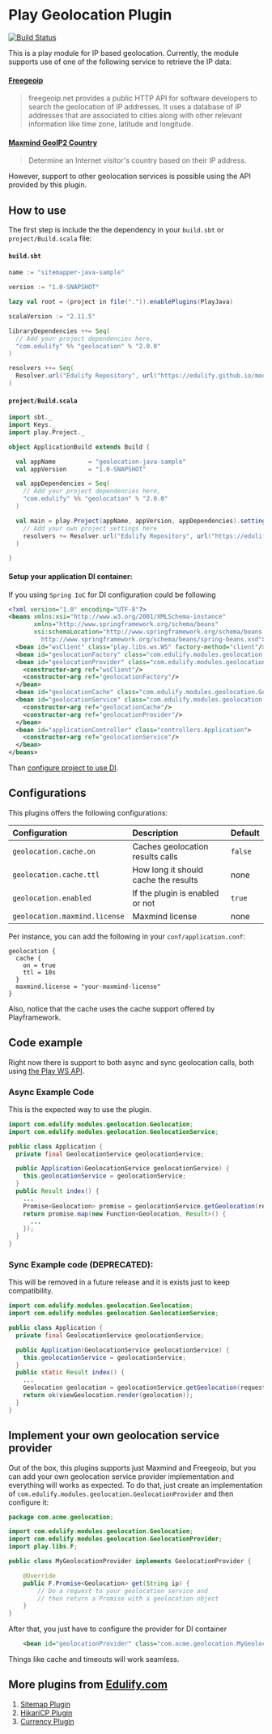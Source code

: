 # Play Geolocation Plugin

[![Build Status](https://travis-ci.org/edulify/play-geolocation-module.edulify.com.svg)](https://travis-ci.org/edulify/play-geolocation-module.edulify.com)

This is a play module for IP based geolocation. Currently, the module supports use of one of the following service to retrieve the IP data:

#### [Freegeoip](http://freegeoip.net/)

> freegeoip.net provides a public HTTP API for software developers to search the geolocation of IP addresses. It uses a database of IP addresses that are associated to cities along with other relevant information like time zone, latitude and longitude.

#### [Maxmind GeoIP2 Country](https://www.maxmind.com/en/country)

> Determine an Internet visitor's country based on their IP address.

However, support to other geolocation services is possible using the API provided by this plugin.

## How to use

The first step is include the the dependency in your `build.sbt` or `project/Build.scala` file:

#### `build.sbt`

```scala
name := "sitemapper-java-sample"

version := "1.0-SNAPSHOT"

lazy val root = (project in file(".")).enablePlugins(PlayJava)

scalaVersion := "2.11.5"

libraryDependencies ++= Seq(
  // Add your project dependencies here,
  "com.edulify" %% "geolocation" % "2.0.0"
)

resolvers ++= Seq(
  Resolver.url("Edulify Repository", url("https://edulify.github.io/modules/releases/"))(Resolver.ivyStylePatterns)
)
```

#### `project/Build.scala`

```scala
import sbt._
import Keys._
import play.Project._

object ApplicationBuild extends Build {

  val appName         = "geolocation-java-sample"
  val appVersion      = "1.0-SNAPSHOT"

  val appDependencies = Seq(
    // Add your project dependencies here,
    "com.edulify" %% "geolocation" % "2.0.0"
  )

  val main = play.Project(appName, appVersion, appDependencies).settings(
    // Add your own project settings here
    resolvers += Resolver.url("Edulify Repository", url("https://edulify.github.io/modules/releases/"))(Resolver.ivyStylePatterns)
  )

}

```

#### Setup your application DI container:

If you using `Spring IoC` for DI configuration could be following

```xml
<?xml version="1.0" encoding="UTF-8"?>
<beans xmlns:xsi="http://www.w3.org/2001/XMLSchema-instance"
       xmlns="http://www.springframework.org/schema/beans"
       xsi:schemaLocation="http://www.springframework.org/schema/beans
         http://www.springframework.org/schema/beans/spring-beans.xsd">
  <bean id="wsClient" class="play.libs.ws.WS" factory-method="client"/>
  <bean id="geolocationFactory" class="com.edulify.modules.geolocation.GeolocationFactory"/>
  <bean id="geolocationProvider" class="com.edulify.modules.geolocation.providers.FreegeoipProvider">
    <constructor-arg ref="wsClient"/>
    <constructor-arg ref="geolocationFactory"/>
  </bean>
  <bean id="geolocationCache" class="com.edulify.modules.geolocation.GeolocationCache"/>
  <bean id="geolocationService" class="com.edulify.modules.geolocation.GeolocationService">
    <constructor-arg ref="geolocationCache"/>
    <constructor-arg ref="geolocationProvider"/>
  </bean>
  <bean id="applicationController" class="controllers.Application">
    <constructor-arg ref="geolocationService"/>
  </bean>
</beans>
```

Than [configure project to use DI](https://www.playframework.com/documentation/2.3.x/JavaInjection).

## Configurations

This plugins offers the following configurations:

| Configuration           | Description                             | Default           |
|:------------------------|:----------------------------------------|:------------------|
| `geolocation.cache.on`  | Caches geolocation results calls        | `false`           |
| `geolocation.cache.ttl` | How long it should cache the results    | none              |
| `geolocation.enabled`   | If the plugin is enabled or not         | `true`            |
| `geolocation.maxmind.license` | Maxmind license                   | none              |


Per instance, you can add the following in your `conf/application.conf`:

```
geolocation {
  cache {
    on = true
    ttl = 10s
  }
  maxmind.license = "your-maxmind-license"
}
```

Also, notice that the cache uses the cache support offered by Playframework.


## Code example

Right now there is support to both async and sync geolocation calls, both using [the Play WS API](https://playframework.com/documentation/2.3.x/JavaWS). 

### Async Example Code

This is the expected way to use the plugin.

```java
import com.edulify.modules.geolocation.Geolocation;
import com.edulify.modules.geolocation.GeolocationService;

public class Application {
  private final GeolocationService geolocationService;

  public Application(GeolocationService geolocationService) {
    this.geolocationService = geolocationService;
  }
  public Result index() {
    ...
    Promise<Geolocation> promise = geolocationService.getGeolocation(request.remoteAddress());
    return promise.map(new Function<Geolocation, Result>() {
      ...
    });
  }
}
```

### Sync Example code (DEPRECATED):

This will be removed in a future release and it is exists just to keep compatibility.

```java
import com.edulify.modules.geolocation.Geolocation;
import com.edulify.modules.geolocation.GeolocationService;

public class Application {
  private final GeolocationService geolocationService;

  public Application(GeolocationService geolocationService) {
    this.geolocationService = geolocationService;
  }
  public static Result index() {
    ...
    Geolocation geolocation = geolocationService.getGeolocation(request.remoteAddress()).get(5000);
    return ok(viewGeolocation.render(geolocation));
  }
}
```

## Implement your own geolocation service provider

Out of the box, this plugins supports just Maxmind and Freegeoip, but you can add your own geolocation service provider implementation and everything will works as expected. To do that, just create an implementation of `com.edulify.modules.geolocation.GeolocationProvider` and then configure it:

```java
package com.acme.geolocation;

import com.edulify.modules.geolocation.Geolocation;
import com.edulify.modules.geolocation.GeolocationProvider;
import play.libs.F;

public class MyGeolocationProvider implements GeolocationProvider {

    @Override
    public F.Promise<Geolocation> get(String ip) {
        // Do a request to your geolocation service and 
        // then return a Promise with a geolocation object
    }
}
```

After that, you just have to configure the provider for DI container

```xml
    <bean id="geolocationProvider" class="com.acme.geolocation.MyGeolocationProvider" />
```

Things like cache and timeouts will work seamless.

## More plugins from [Edulify.com](https://edulify.com)

1. [Sitemap Plugin](https://github.com/edulify/play-sitemap-module.edulify.com)
2. [HikariCP Plugin](https://github.com/edulify/play-hikaricp.edulify.com)
3. [Currency Plugin](https://github.com/edulify/play-currency-converter-module.edulify.com)